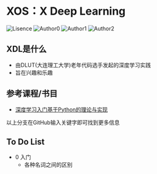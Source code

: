 # XOS：X Deep Learning

![Lisence](https://img.shields.io/badge/License-GPL-green)
![Author0](https://img.shields.io/badge/Author-kimoye-red)
![Author1](https://img.shields.io/badge/Author-Lynn-red)
![Author2](https://img.shields.io/badge/Author-MAX-red)
## XDL是什么
- 由DLUT(大连理工大学)老年代码选手发起的深度学习实践
- 旨在兴趣和乐趣
## 参考课程/书目
- [深度学习入门基于Python的理论与实现](https://github.com/kimoye/XDL/books)

以上分支在GitHub输入关键字即可找到更多信息
## To Do List
- 0 入门
  - 各种名词之间的区别